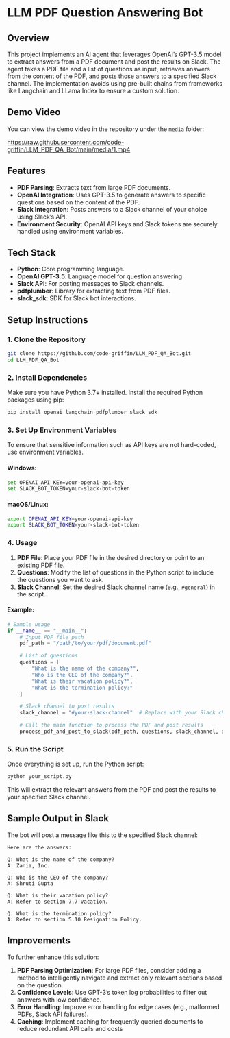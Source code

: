 # LLM PDF Question Answering Bot

## Overview
This project implements an AI agent that leverages OpenAI’s GPT-3.5 model to extract answers from a PDF document and post the results on Slack. The agent takes a PDF file and a list of questions as input, retrieves answers from the content of the PDF, and posts those answers to a specified Slack channel. The implementation avoids using pre-built chains from frameworks like Langchain and LLama Index to ensure a custom solution.

## Demo Video

You can view the demo video in the repository under the `media` folder:

https://raw.githubusercontent.com/code-griffin/LLM_PDF_QA_Bot/main/media/1.mp4


## Features
- **PDF Parsing**: Extracts text from large PDF documents.
- **OpenAI Integration**: Uses GPT-3.5 to generate answers to specific questions based on the content of the PDF.
- **Slack Integration**: Posts answers to a Slack channel of your choice using Slack’s API.
- **Environment Security**: OpenAI API keys and Slack tokens are securely handled using environment variables.

## Tech Stack
- **Python**: Core programming language.
- **OpenAI GPT-3.5**: Language model for question answering.
- **Slack API**: For posting messages to Slack channels.
- **pdfplumber**: Library for extracting text from PDF files.
- **slack_sdk**: SDK for Slack bot interactions.

## Setup Instructions

### 1. Clone the Repository
```bash
git clone https://github.com/code-griffin/LLM_PDF_QA_Bot.git
cd LLM_PDF_QA_Bot
```

### 2. Install Dependencies
Make sure you have Python 3.7+ installed. Install the required Python packages using pip:

```bash
pip install openai langchain pdfplumber slack_sdk
```

### 3. Set Up Environment Variables
To ensure that sensitive information such as API keys are not hard-coded, use environment variables.

#### Windows:
```bash
set OPENAI_API_KEY=your-openai-api-key
set SLACK_BOT_TOKEN=your-slack-bot-token
```

#### macOS/Linux:
```bash
export OPENAI_API_KEY=your-openai-api-key
export SLACK_BOT_TOKEN=your-slack-bot-token
```

### 4. Usage

1. **PDF File**: Place your PDF file in the desired directory or point to an existing PDF file.
2. **Questions**: Modify the list of questions in the Python script to include the questions you want to ask.
3. **Slack Channel**: Set the desired Slack channel name (e.g., `#general`) in the script.

#### Example:
```python
# Sample usage
if __name__ == "__main__":
    # Input PDF file path
    pdf_path = "/path/to/your/pdf/document.pdf"

    # List of questions
    questions = [
        "What is the name of the company?",
        "Who is the CEO of the company?",
        "What is their vacation policy?",
        "What is the termination policy?"
    ]

    # Slack channel to post results
    slack_channel = "#your-slack-channel"  # Replace with your Slack channel name

    # Call the main function to process the PDF and post results
    process_pdf_and_post_to_slack(pdf_path, questions, slack_channel, openai_api_key, slack_token)
```

### 5. Run the Script
Once everything is set up, run the Python script:
```bash
python your_script.py
```

This will extract the relevant answers from the PDF and post the results to your specified Slack channel.

## Sample Output in Slack
The bot will post a message like this to the specified Slack channel:

```
Here are the answers:

Q: What is the name of the company?
A: Zania, Inc.

Q: Who is the CEO of the company?
A: Shruti Gupta

Q: What is their vacation policy?
A: Refer to section 7.7 Vacation.

Q: What is the termination policy?
A: Refer to section 5.10 Resignation Policy.
```

## Improvements
To further enhance this solution:
1. **PDF Parsing Optimization**: For large PDF files, consider adding a method to intelligently navigate and extract only relevant sections based on the question.
2. **Confidence Levels**: Use GPT-3’s token log probabilities to filter out answers with low confidence.
3. **Error Handling**: Improve error handling for edge cases (e.g., malformed PDFs, Slack API failures).
4. **Caching**: Implement caching for frequently queried documents to reduce redundant API calls and costs